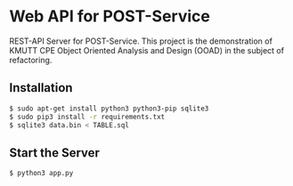 # Web API for POST-Service

REST-API Server for POST-Service. This project is the demonstration of
KMUTT CPE Object Oriented Analysis and Design (OOAD) in the subject of
refactoring.

## Installation

```bash
$ sudo apt-get install python3 python3-pip sqlite3
$ sudo pip3 install -r requirements.txt
$ sqlite3 data.bin < TABLE.sql
```

## Start the Server

```bash
$ python3 app.py
```